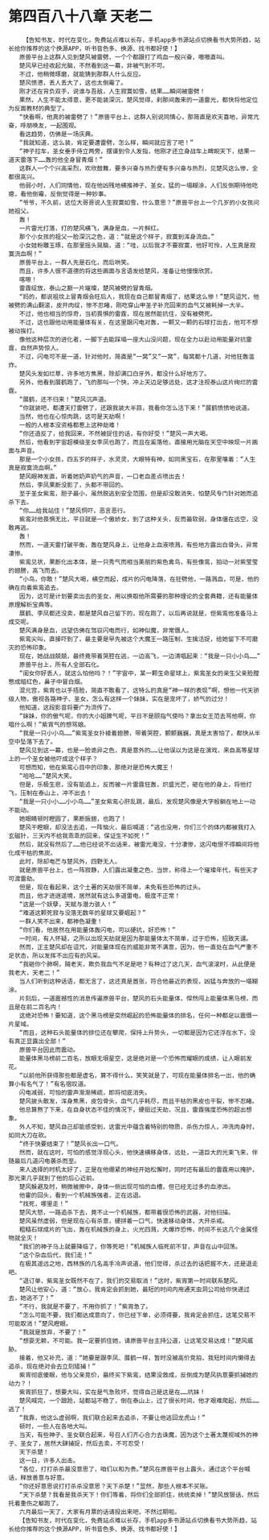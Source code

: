 # 第四百八十八章 天老二
        【告知书友，时代在变化，免费站点难以长存，手机app多书源站点切换看书大势所趋，站长给你推荐的这个换源APP，听书音色多、换源、找书都好使！】
       原兽平台上这群人见到楚风被雷劈，一个个都跟打了鸡血一般兴奋，嗷嗷直叫。
       楚风早已经收起光脑，不然看到这一幕，非被气到不可。
       不过，他稍微琢磨，就能猜到那群人什么反应。
       楚风愤懑，丢人丢大了，这也太倒霉了。
       刚才还在背负双手，说谁与吾敌，人生寂寞如雪，结果……瞬间被雷劈！
       果然，人生不能太得意，更不能装深沉，楚风觉得，刹那间轰来的一道雷光，都快将他定位为反面教材的典型了。
       “快看啊，他真的被雷劈了！”原兽平台上，这群人别说同情心，那简直是欢天喜地，异常亢奋，呼朋唤友，一起围观。
       看这趋势，仿佛是一场庆典。
       “我就知道，这么装，肯定要遭雷劈，怎么样，瞬间就应言了吧！”
       “神子拉车，圣女垂手侍立两旁，摆谱到令人发指，他刚才还立身战车上睥睨天下，结果一道天雷落下……轰的他全身冒青烟！”
       这群人一个个兴高采烈，欢欣鼓舞，要多兴奋与热烈便有多兴奋与热烈，见楚风这么惨，全都很高兴。
       他弱小时，人们同情他，现在他凶残地横推神子、圣女，猛的一塌糊涂，人们反倒期待他吃瘪，看他倒霉，反倒觉得是一种妙事。
       “爷爷，不久前，这位大哥哥说人生寂寞如雪，什么意思？”原兽平台上一个几岁的小女孩问她祖父。
       轰！
       一片雷光打落，打的楚风横飞，满身是血，一片鲜红。
       那个小女孩的祖父一脸深沉之色，道：“就是这个样子，寂寞到浑身流血。”
       小女娃粉雕玉琢，在那里摇头晃脑，道：“哇，以后我才不要寂寞，他好可怜，人生真是寂寞流血啊！”
       原兽平台上，一群人先是石化，而后哄笑。
       而且，许多人很不道德的将这些画面与言语发给楚风，准备让他慢慢欣赏。
       喀嚓！
       雷霆绽放，泰山之巅一片璀璨，楚风被劈的冒青烟。
       “妈的，都说祖坟上冒青烟会旺后人，我现在自己都冒青烟了，结果这么惨！”楚风诅咒，他被劈的满山翻滚，皮开肉绽，惨不忍睹，刚吃穿山甲圣子补充回来的血气又被耗掉一大半。
       不过，他也相当的惊奇，当初畏惧的雷霆，现在居然能抗住，没有被劈死。
       不过，这也跟他动用能量体有关，在这里跟闪电对轰，一颗又一颗的石球打出去，他可不想被动挨打。
       像他这种层次的进化者，一脚下去能踩塌一座大山没问题，现在全力以赴动用能量对抗雷霆，自然声势惊人。
       不过，闪电可不是一道，针对他时，简直是“一窝”又“一窝”，每窝都十几道，对他狂轰滥炸。
       楚风头发如烂草，许多地方焦黑，除却满口白牙外，都没什么好地方了。
       另外，他看到展鹤跑了，飞的那叫一个快，冲上天边足够远处，这才注视泰山这片绚烂的雷霆。
       “展鹤，还不归来！”楚风沉声道。
       “你就装吧，都遭天打雷劈了，还跟我装大半蒜，我看你怎么活下来！”展鹤愤愤地说道。
       当然，他也在心惊肉跳，这可是天劫啊！
       一般的人根本没资格都惹上这种劫难！
       “你还造反了，给我回来，不然被捉住的话，有你好受！”楚风一声大喝。
       然后，他看到宇宙超模级圣女李凤也跑了，而且在奚落他，直接用光脑在天空中映现一片画面与声音。
       那是一个小女孩，四五岁的样子，水灵灵，大眼特有神，如同黑宝石，在那里嚷着：“人生真是寂寞流血啊。”
       楚风眼神发直，听着她奶声奶气的声音，一口老血差点喷出去！
       然后，李凤果断没影了，头都不带回的。
       至于圣女紫鸾，胆子最小，虽然脱逃到安全范围，但是却没敢消失，怕楚风专门针对她而追杀下去。
       “你……给我站住！”楚风恫吓，恶言恶行。
       紫鸾对他畏惧无比，平日就是一个傲娇女，到了这种关头，反而最软弱，身体僵在远空，没敢再逃。
       轰！
       然而，一道天雷打破平衡，轰在楚风身上，让他身上血液喷溅，有些地方露出白骨头，异常凄惨。
       紫鸾见状，果断化出本体，是一只秀气而相当美丽的紫色禽鸟，有些像鸾，拍动一对紫莹莹的翅膀，高飞而去。
       “小鸟，你敢！”楚风大喝，横空而起，成片的闪电降落，在狂劈他，一路溅血，可是，他的确在向着紫鸾追去。
       因为，这可是计划要卖出去的圣女，用以换取他所需要的那种理论的全套典籍，还有能量体原理解析宝典等。
       展鹤、李凤都还没卖，都是楚风自己留下的，现在跑了，以后再说就是，但紫鸾他准备马上成交呢。
       楚风满身是血，远望仿佛在驾驭闪电而行，如神似魔，非常慑人。
       紫鸾尖叫，直接吓到了，最主要是早先被这个大魔王一路压制，生擒活捉，给她留下不可磨灭的恐怖印象。
       现在，她战战兢兢，最终竟带着哭腔在逃，一边高飞，一边清唱起来：“我是一只小小鸟……”
       原兽平台上，所有人全部石化。
       “闺女你好丢人，就这么怕他吗？！”宇宙中，某一颗生命星球上，紫鸾圣女的亲生父亲脸膛憋成暗红色，鼻子中冒白烟。
       混元宫，紫宵也以手捂脸，简直不敢看了，这特么的真是“神一样的表现”啊，想他一代天骄级人物，傲视各路神子、圣女，怎么有这样一个妹妹，实在是宠坏了，娇气的过分！
       他知道，这段影音将要广为流传了。
       “妹妹，你的傲气呢，你的大小姐脾气呢，平日不是颐指气使吗？拿出女王范去骂他啊，你唱什么啊！”紫宵气的想骂娘。
       “我是一只小小鸟……”紫鸾圣女扑棱着翅膀，带着哭腔，颤颤巍巍，真是太害怕了，都快从半空中坠落下去了。
       楚风见到这一幕，也是一脸诡异之色，真是意外的……让他误以为这是在演戏，来自高等星球上的一个圣女被他吓成这个样子？
       可想而知，他在紫鸾心目中的印象，那绝对是恐怖大魔王！
       “哈哈……”楚风大笑。
       但是，乐极生悲，没有能追上，反而被一片雷霆狂轰，炽盛光芒，砸在他的身上，将他打飞，压制在泰山上，冲不出去！
       “我是一只小小……小小鸟……”圣女紫鸾心肝乱跳，最后，发现楚风像是大字般躺在地上一动不能动。
       她眼睛顿时瞪圆了，果断振翅，也跑了！
       楚风干瞪眼，却没法去追，一阵恼火，最后喊道：“逃也没用，你们三个的体内都被我打入玄磁针，三天内不给我乖乖的回来，保证生不如死！”
       然后，就没有然后了……他已经说不出话来，被雷光淹没，十分凄惨，这闪电恨不得瞬间将他化成干枯的焦炭。
       此时，除却电芒与楚风外，四野无人。
       就是原兽平台上，也一阵寂静，人们露出凝重之色，当世，称得上一个璀璨年代，有些天才可渡雷劫。
       但是，现在看起来，这个土著的天劫很不简单，未免有些恐怖的过头。
       而且，他才进逍遥境，居然就有这么多道雷电，极度不正常！
       “这是一个妖孽，天赋与潜力骇人！”
       “难道这颗死寂与没落无数年的星球又要崛起？”
       一群人笑不出来，都神色凝重！
       “你们看，他居然在用能量体轰闪电，可以硬抗，好恐怖！”
       一时间，有人怀疑，之所以出现天劫就是因为那能量体太不简单，过于恐怖，招致天谴。
       然而，正主楚风却在诅咒，对能量体现在的威能非常不满意，因为，他一直处在血气严重不足状态，所以发挥不出应有的风采。
       “我砸你个肺啊，贼老天，欺负我血气不足是吧？有种过了这几天，血气滚滚时，从此便是我老大，天老二！”
       当人们听到这种话语，都无言了，这还真是嚣张，符合他最近的表现，凶猛与奔放的一塌糊涂。
       片刻后，一道震撼性的消息传遍原兽平台，楚风的石头能量体，悍然闯上能量体黑马榜，而且是在前二百名内！
       这绝对恐怖！要知道，这个黑马榜是突然崛起的恐怖能量体的排名，任何一种都足以震慑一片星域。
       “而且，这种石头能量体的排位还在攀爬，保持上升势头，一切都是因为它还浮在水下，没有真正显露出全部！”
       原兽平台因此而震动。
       能量体黑马榜前二百名，放眼无垠星空，这是绝对是一个恐怖而耀眼的成绩，让人眼前发花。
       “以前他所获得那些都是虚名，算不得什么，笑笑就是了，可现在能量体排名一出，他的确算小有名气了！”有名宿叹道。
       闪电减弱，可怕的雷声渐渐稀疏，即将彻底消失。
       楚风披头散发，浑身焦黑，皮包骨头，血气几乎耗尽，而且干枯的黑皮也干裂，惨不忍睹。
       他总算熬了下来，在自身状态不佳的情况下，硬挺过天劫，况且，雷霆强度恐怖的超出想象。
       外人不知，楚风自己却能感受到，这雷光中蕴含着特别的物质，杀伤力惊人，冲洗肉身时，如同大刀在砍。
       “终于快要结束了！”楚风长出一口气。
       然而，就在这时，可怕的感觉浮现心头，他快速横移身体，远处，一道巨大的光束飞来，伴随最后几道闪电袭杀而至。
       来人选择的时机太好了，正是在他绷紧的神经开始松懈时，同时还有最后的雷霆用以掩护，那光束几乎就到了他的后心近前。
       楚风躲避及时，稍微被擦中，身体一侧出现可怕的血槽，但已经无过多的血渗出。
       他霍的回头，看到一个机械族强者，正在远退。
       “找死，哪里走！”
       楚风大怒，一路追杀下去，竟不止一个机械族，都带着很恐怖的武器，对他扫描。
       楚风虽然虚弱，但是现在心有杀意，硬拼着一口气，快速移动身体，大开杀戒。
       粗糙石球成片的飞出，轰在机械族的身上，火光四溅，大爆炸恐怖，时间不长这几个金属怪物就全灭！
       “我们的神子马上就要降临了，你等死吧！”机械族人临死前不甘，声音在山中回荡。
       “这个杂血后代，我们走！”
       在极其遥远之地，西林族的几名高手冷声说道，他们觉得，杀过去的话把握不大，还是退走吧。
       “退订单，紫鸾圣女既然不在了，我们的交易取消！”这时，紫宵第一时间联系楚风。
       楚风让他安心，道：“放心，我肯定会抓到她，最短的时间内用通天虫洞公司给你快递过去，她逃不了！”
       “不行，我就是不要了，不用你抓了！”紫宵急了。
       “怎么可能不要，我们都达成意向了，你已经下单，必须得要，我肯定会抓住，这笔交易不可能取消！”楚风瞪眼。
       “我就是放弃，不要了！”
       “想耍无赖，不可能。我一定要抓住她，请原兽平台主持公道，让这笔交易达成！”楚风威胁。
       接着，他又补充，道：“她要是跟李凤、展鹤一样，暂时没被高价竞拍，我短时间内懒得去追杀，现在绝对会去立刻猎捕！”
       紫宵彻底傻眼，他与父亲竞价，最终买下紫鸾，结果没救成，反倒成为楚风执意要抓捕她的动力？！
       紫宵抓狂了，想要大叫，实在是气急败坏，觉得自己是这是在……坑妹！
       楚风喊完，一个踉跄，站都站不稳了，倒在泰山上，过了很长时间，他才艰难爬起，然后……逃了！
       “我靠，他这么虚弱啊，我们联合起来去追杀，不要让他逃回龙虎山！”
       顿时，一些人在各地大叫。
       当天，有些神子、圣女联合起来，号召人们齐心合力去诛魔，因为这个土著太蔑视域外的神子、圣女了，居然大肆捕捉，然后去卖，不可忍受！
       天下杀楚！
       这一日，许多人出击。
       “各位，打打杀杀最没意思了，咱们以和为贵。”楚风在原兽平台上露头，通过这个平台喊话，释放善意与好意。
       “你还好意思说打打杀杀没意思？天下杀楚！”显然，那些人根本不买账。
       “天下杀楚？我看是我杀天下！你们等着，将你们全部抓住，统统卖掉！”楚风放狠话，然后托着重伤之躯跑了。
       六月最后一天了，大家有月票的话请投出来吧，不然过期啦。
       【告知书友，时代在变化，免费站点难以长存，手机app多书源站点切换看书大势所趋，站长给你推荐的这个换源APP，听书音色多、换源、找书都好使！】